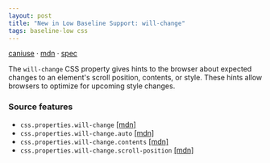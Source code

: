 ```yaml
---
layout: post
title: "New in Low Baseline Support: will-change"
tags: baseline-low css
---
```


[caniuse](https://caniuse.com/?search=will-change) · [mdn](https://developer.mozilla.org/en-US/search?q=will-change) · [spec](https://drafts.csswg.org/css-will-change-1/)

The `will-change` CSS property gives hints to the browser about expected changes to an element's scroll position, contents, or style. These hints allow browsers to optimize for upcoming style changes.

### Source features

- ``css.properties.will-change`` [[mdn]](https://developer.mozilla.org/en-US/search?q=css.properties.will-change)
- ``css.properties.will-change.auto`` [[mdn]](https://developer.mozilla.org/en-US/search?q=css.properties.will-change.auto)
- ``css.properties.will-change.contents`` [[mdn]](https://developer.mozilla.org/en-US/search?q=css.properties.will-change.contents)
- ``css.properties.will-change.scroll-position`` [[mdn]](https://developer.mozilla.org/en-US/search?q=css.properties.will-change.scroll-position)
